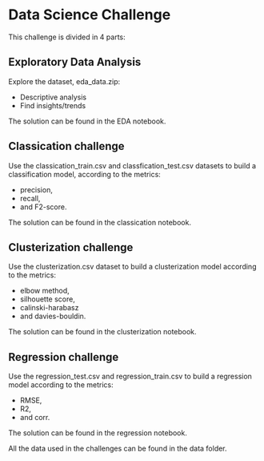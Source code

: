 # Data Science Challenge

This challenge is divided in 4 parts:

## Exploratory Data Analysis

Explore the dataset, eda_data.zip:
* Descriptive analysis
* Find insights/trends
 
The solution can be found in the EDA notebook.


## Classication challenge

Use the classication_train.csv and classfication_test.csv datasets to build a classification model, according to the metrics:
* precision, 
* recall,
* and F2-score.

The solution can be found in the classication notebook.


## Clusterization challenge

Use the clusterization.csv dataset to build a clusterization model according to the metrics:

* elbow method, 
* silhouette score, 
* calinski-harabasz 
* and davies-bouldin.

The solution can be found in the clusterization notebook.


## Regression challenge

Use the regression_test.csv and regression_train.csv to build a regression model according to the metrics:
* RMSE, 
* R2,
* and corr.

The solution can be found in the regression notebook.


All the data used in the challenges can be found in the data folder.
